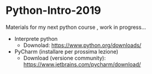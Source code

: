 # Python-Intro-2019
Materials for my next python course , work in progress...

- Interprete python 
  - Downolad: https://www.python.org/downloads/
- PyCharm (installare per prossima lezione)
  - Download (versione community): https://www.jetbrains.com/pycharm/download/
